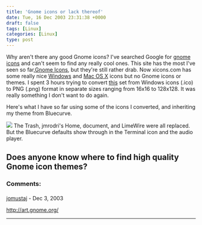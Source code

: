 ```yaml
---
title: 'Gnome icons or lack thereof'
date: Tue, 16 Dec 2003 23:31:38 +0000
draft: false
tags: [Linux]
categories: [Linux]
type: post
---
```


Why aren't there any good Gnome icons? I've searched Google for [gnome icons](http://www.google.com/search?hl=en&ie=UTF-8&oe=UTF-8&q=gnome+icons&btnG=Google+Search) and can't seem to find any really cool ones. This site has the most I've seen so far,[Gnome Icons](http://jimmac.musichall.cz/ikony.php3), but they're still rather drab. Now xicons.com has some really nice [Windows](http://xp.xicons.com) and [Mac OS X](http://xicons.com) icons but no Gnome icons or themes. I spent 3 hours trying to convert [this](http://xp.xicons.com/details/748.html) set from Windows icons (.ico) to PNG (.png) format in separate sizes ranging from 16x16 to 128x128. It was really something I don't want to do again.

Here's what I have so far using some of the icons I converted, and inheriting my theme from Bluecurve.[](http://www.jroller.com/resources/jmrodri/desktop_snapshot.png)

[![](http://www.jroller.com/resources/jmrodri/desktop_snapshot_thumb.png)](http://www.jroller.com/resources/jmrodri/desktop_snapshot.png) The Trash, jmrodri's Home, document, and LimeWire were all replaced. But the Bluecurve defaults show through in the Terminal icon and the audio player.

Does anyone know where to find high quality Gnome icon themes?
---
### Comments:
####
[jomustaj]( "") - <time datetime="2003-12-17 05:40:41">Dec 3, 2003</time>

http://art.gnome.org/
<hr />
